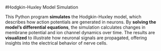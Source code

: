 #Hodgkin-Huxley Model Simulation

This Python program **simulates** the Hodgkin-Huxley model, which describes how action potentials are generated in neurons. By **solving the model’s differential equations**, the simulation calculates changes in membrane potential and ion channel dynamics over time. 
The results are **visualized** to illustrate how neuronal signals are propagated, offering insights into the electrical behavior of nerve cells.
